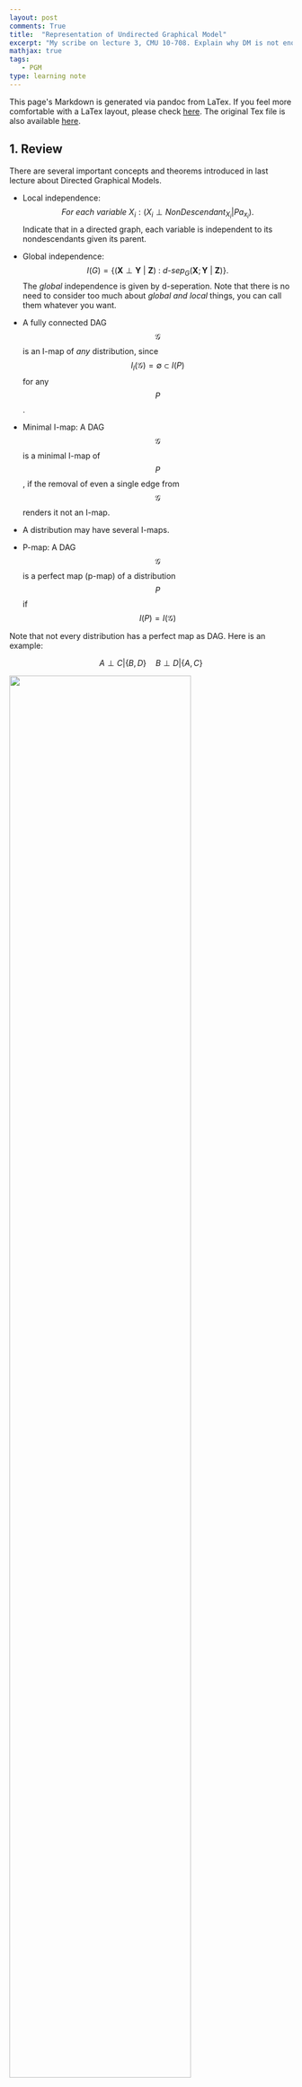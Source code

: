 ```yaml
---
layout: post
comments: True
title:  "Representation of Undirected Graphical Model"
excerpt: "My scribe on lecture 3, CMU 10-708. Explain why DM is not enough, and introduce UGMs."
mathjax: true
tags:
   - PGM
type: learning note
---
```


This page's Markdown is generated via pandoc from LaTex.
If you feel more comfortable with a LaTex layout, please check [here](/assets/pgm/lecture3/lecture3.pdf).
The original Tex file is also available <a href="/assets/pgm/lecture3/lecture3.tex">here</a>.

## 1. Review

There are several important concepts and theorems introduced in last
lecture about Directed Graphical Models.

-   Local independence:
    $$For\ each\ variable\ X_i: (X_i \perp NonDescendant_{X_i} | Pa_{x_i}).$$
    Indicate that in a directed graph, each variable is independent to
    its nondescendants given its parent.

-   Global independence:
    $$I(G) = \{(\mathbf{X}\perp{\mathbf{Y}}\ |\ \mathbf{Z})\ :\ d\textrm{-}sep_G(\mathbf{X} ; \mathbf{Y} \ |\ \mathbf{Z})\}.$$The
    *global* independence is given by d-seperation. Note that there is
    no need to consider too much about *global and local* things, you
    can call them whatever you want.

-   A fully connected DAG $$\mathcal{G}$$ is an I-map of *any*
    distribution, since $$I_{l}(\mathcal{G}) = \emptyset \subset I(P)$$
    for any $$P$$.

-   Minimal I-map: A DAG $$\mathcal{G}$$ is a minimal I-map of $$P$$, if the
    removal of even a single edge from $$\mathcal{G}$$ renders it not an
    I-map.

-   A distribution may have several I-maps.

-   P-map: A DAG $$\mathcal{G}$$ is a perfect map (p-map) of a
    distribution $$P$$ if $$I(P)=I(\mathcal{G})$$

Note that not every distribution has a perfect map as DAG. Here is an
example: 

$$
A\perp C|\{B,D\}\quad B\perp D|\{A, C\}
$$

<div class="imgcap">
  <img src="/assets/pgm/lecture3/assets/dgm_unable.png" style="border:none;width:80%">
  <div class="thecap">
    Figure 1: Unable of Bayesian Network
  </div>
</div>
BN1 wrongly says $$B\perp D|A$$, BN2 wrongly says $$B\perp{D}$$

It is impossible for a DAG to capture both of the two independences at
same time. The main reason is that the directed model (sometimes)
encodes more independences together with the one we want. Thus, there is
a portion of the space of distribution that we cannot encode with a DGM.
That motivates another type of graphical model: undirected graphical
models, aka Markov Random Fields.

## 2. Undirected Graphical Models

UGMs are very similar to DGMs in structure; but the directed or
undirected edges encode differently. The directed model encodes *causal*
relationship between nodes, while UGMs captures pairwise relationship
which represents *correlation* between nodes, rough affinity.

Many things can be modeled as a UGM, such as a photo—each pixel can be a
node, a go game—the grid chessboard seems intuitive, or even social
networks, as shown in figure 2.

<div class="imgcap">
  <img src="/assets/pgm/lecture3/assets/ugm_ex1.png" style="border:none;width:30%">
  <img src="/assets/pgm/lecture3/assets/ugm_ex2.png" style="border:none;width:30%">
  <img src="/assets/pgm/lecture3/assets/ugm_ex3.png" style="border:none;width:30%">
  <div class="thecap">
    Figure 2: Example of Undirected model 
  </div>
</div>

## 3. Representation

**Definition** an undirected graphical model represents a distribution
$$P(X_1,\ldots,X_n)$$ defined by an undirected graph $$H$$, and a set of
positive potential functions $$y_c$$ associated with the cliques of $$H$$,
s.t.

$$
P(X_1,\ldots,X_n) = \frac{1}{Z} \prod_{c\in C}{\psi_c(X_c)}
    \label{equation:1}
$$

where $$Z$$ is known as a partition function:

$$
Z = \sum_{X_1, \ldots, X_n} \prod_{c\in C}(\psi_c(X_c))
$$


The potential function can be understood as an contingency function of
its arguments assigning “pre-probabilistic” score of their joint
configuration. We call this of distribution in equation above
as **Gibbs distribution**, as *Definition 4.3 in Koller textbook*. And
the potential function is defined as **factor** in Koller textbook.

**Definition** For $$G={V, E}$$, a complete subgraph (clique) is a subgraph
$$G'={V'\subseteq {V},E'\subseteq{E}}$$ such that nodes in $$V'$$ are fully
interconnected.A (maximal) clique is a complete subgraph s.t. any
superset $$V^{\prime\prime} \supset V'$$ is not complete.

### Interpretation of Clique Potentials

<div class="imgcap">
  <img src="/assets/pgm/lecture3/assets/clique_potential.png" style="border:none;width:35%">
</div>

The model implies $$X\perp Z|Y$$. This independence statement implies (by
definition) that the joint must factorize
as:

$$
p(x,y,z)=p(y)p(x|y)p(z|y)
$$

We can write this as

$$
p(x,y,z)=p(x,y)p(z|y)
$$

or 

$$
p(x,y,z)=p(x|y)p(z,y)
$$


However, we **cannot** have all potentials be marginals and cannot have all
potentials be conditionals.

The positive clique potentials can only be thought of as general
“compatibility", “goodness" or “happiness" functions over their
variables, but **not as probability distributions**.

### Example UGM — using max cliques

Here we’ll use an example to show an UGM.

<div class="imgcap">
  <img src="/assets/pgm/lecture3/assets/ugm_max_clique.png" style="border:none;width:80%">
</div>

We can factorize the graph into two max cliques:

$$
P(x_1,x_2,x_3,x_4)=\frac{1}{Z}\psi_c(X_{123})\times \psi_c(X_{234})
$$


$$
Z=\sum_{x_1,x_2,x_3,x_4}\psi_c(X_{123})\times \psi_c(X_{234})
$$


We can represent $$P(X_{1:4})$$ as two 3D tables instead of one 4D table.

### Using subcliques

In this example, the distribution factorized over the subcliques.

<div class="imgcap">
  <img src="/assets/pgm/lecture3/assets/ugm_sub_clique.png" style="border:none;width:40%">
</div>

$$
\begin{split}
P(x_1,x_2,x_3,x_4) & = \frac{1}{Z}\prod_{ij}\psi_{ij}(X_{ij}) \\
& = \frac{1}{Z}\psi_{12}(X_{12})\psi_{14}(X_{14})\psi_{23}(X_{23})\psi_{24}(X_{24})\psi_{34}(X_{34}) \\
Z & = \sum_{x_1,x_2,x_3,x_4}\prod_{ij}\psi_{ij}(X_{ij})
\end{split}
$$


### Example UGM — canonical representation

A canonical representation of such a graph can be expressed as:


$$
\begin{split}
P(x_1,x_2,x_3,x_4) & = \frac{1}{Z}\psi_c(X_{123})\times \psi_c(X_{234}) \\
& \times \frac{1}{Z}\psi_{12}(X_{12})\psi_{14}(X_{14})\psi_{23}(X_{23})\psi_{24}(X_{24})\psi_{34}(X_{34}) \\
& \times \psi_{x_1}(x_1)\psi_{x_2}(x_2)\psi_{x_3}(x_3)\psi_{x_4}(x_4) \\
Z & = \sum_{x_1,x_2,x_3,x_4} \ldots
\end{split}
$$


## 4. Independence properties

### Global independence

**Definition** A set of nodes $$Z$$ separates $$X$$ and $$Y$$ in $$H$$, denoted
$$sep_H(X : Y |Z)$$, if there is no active path between any node
$$X \in \mathbf{X}$$ and $$Y \in \mathbf{Y}$$ given $$\mathbf{Z}$$. Global
independences associated with $$H$$ are defined as:

$$
I(H)={(X\perp Y|Z) :sep_H( X :Y|Z)}
$$

<div class="imgcap">
  <img src="/assets/pgm/lecture3/assets/ugm_separate.png" style="border:none;width:60%">
  <div class="thecap">
    Figure 3: Illustrate separation.
  </div>
</div>

In Figure 3, B separates A and C if every path from a
node in A to a node in C passes through a node in B. It is written as
sepH(A : C|B). A probability distribution satisfies the global Markov
property if for any disjoint A,B,C such that B separates A and C, A is
independent of C given B.

### Local independence

<div class="imgcap">
  <img src="/assets/pgm/lecture3/assets/ugm_local.png" style="border:none;width:50%">
  <div class="thecap">
    Figure 4: Illustration of Markov Blanket in undirected graph.
  </div>
</div>

**Definition** For each node $$X_i \in V$$, there is unique Markov blanket of $$X_i$$ ,
denoted $$MB_{X_i}$$ , which is the set of neighbors of $$X_i$$ in the graph
(those that share an edge with $$X_i$$ )

**Definition** The local Markov independencies associated with H is:

$$
I_l(H): \{X_i \perp V - \{X_i\} - MB_{x_i} | MB_{x_i} : \forall i\}
$$


In other words, X i is independent of the rest of the nodes in the graph
given its immediate neighbors.

Note that, based on the local independence:


$$
P(X_i|X_{-i}=P(X_i|MB_{x_i})
$$


### Soundness and completeness of global Markov property

- **Definition** An UG $$H$$ is an I-map for a distribution $$P$$ if $$I(H) \subseteq I(P)$$, i.e., $$P$$ entails $$I(H)$$.

- **Definition** P is a Gibbs distribution over H if it can be represented as 

$$
P(X_1, \ldots, X_n) = \frac{1}{Z}\prod_{c\in C}\psi_c(X_c)
$$


- **Theorem** (soundness): If $$P$$ is a Gibbs distribution over $$H$$, then $$H$$ is an I-map of $$P$$.

- **Theorem** (Completeness): If $$X$$ and $$Y$$ are not separated given $$Z$$ in $$H$$
($$\lnot sep_H (X ; Z |Y )$$), then $$X$$ and $$Y$$ are dependent given $$Z$$, in some
distribution $$P$$ represented as ($$X \not\perp_P Z|Y $$) that factorizes
over $$H$$.

The proof of the theorems are available on Koller textbook.

### Other Markov properties

For directed graphs, we defined I-maps in terms of local Markov
properties, and derived global independence.For undirected graphs, we
defined I-maps in terms of global Markov properties, and will now derive
local independence.

The pairwise Markov independencies associated with UG $$H = (V;E)$$ are


$$
I_p(H)=\{(X\perp Y|V-\{X,Y\}):{X,Y}\notin E\}
$$


<div class="imgcap">
  <img src="/assets/pgm/lecture3/assets/ugn_pair_independence.png" style="border:none;width:50%">
  <div class="thecap">
    Figure 5: airwise independence in undirected graph. Red nodes are observed.
  </div>
</div>


For example, in figure 5, we have the following independence

$$
X_1\perp X_5 | \{X_2, X_3,X_4\}
$$


### Relationship between local and global Markov properties

-   For any Markov Network H, and any distribution P, we have that if
    $$P \models I_l(H)$$ then $$P \models I_p(H)$$

-   For any Markov Network H, and any distribution P, we have that if
    $$P \models I_l(H)$$ then $$P \models I_p(H)$$

-   Let P be a positive distribution. If $$P \models I_l(H)$$, then
    $$P \models I_p(H)$$

The following three statements are equivalent for a positive
distribution P:

-   $$P \models I_l(H)$$

-   $$P \models I_p(H)$$

-   $$P \models I(H)$$

Above equivalence relies on the positivity assumption of $$P$$. For
nonpositive distributions, there are examples of distributions $$P$$,
there are examples which satisfies one of these properties, but not the
stronger property.

### Perfect maps

**Definition** A Markov network $$H$$ is a perfect map for $$P$$ if for any $$X$$; $$Y$$;$$Z$$ we have that

$$
sep_H(X;Z|Y) \Leftrightarrow P \models (X\perp Z|Y)
$$


Note that, just like DMs, not every distribution has a perfect map as
UGM.

### Exponential Form

Constraining clique potentials to be positive could be inconvenient
(e.g., the interactions between a pair of atoms can be either attractive
or repulsive). We represent a clique potential $$\psi_x(X_c)$$ in an
unconstrained form using a real-value “energy” function $$\psi_x(X_c)$$:


$$
\psi_c(X_c) = exp\{-\phi_c(X_c)\}
$$


Thus, this gives the joint distribution an additive structure:


$$
P(X)=\frac{1}{Z}exp\{-\sum_{c\in C}\phi_c(X_c)\} = \frac{1}{Z}exp\{-H(X)\}
$$


where the $$H(X)$$ is called the “free energy”.

The exponential ensures that the distribution is positive. In physics,
this is called the “Boltzmann distribution”.In statistics, this is
called a log-linear model (as Koller textbook introduces).
